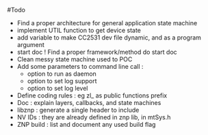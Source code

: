 #Todo

* Find a proper architecture for general application state machine
* implement UTIL function to get device state
* add variable to make CC2531 dev file dynamic, and as a program argument
* start doc ! Find a proper framework/method do start doc
* Clean messy state machine used to POC
* Add some parameters to command line call :
    * option to run as daemon
    * option to set log support
    * option to set log level
* Define coding rules : eg zl_ as public functions prefix
* Doc : explain layers, callbacks, and state machines
* libznp : generate a single header to include
* NV IDs : they are already defined in znp lib, in mtSys.h
* ZNP build : list and document any used build flag
